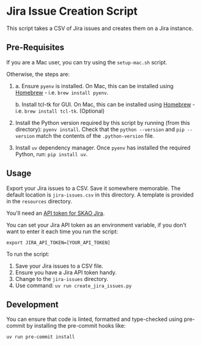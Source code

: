 # Jira Issue Creation Script

This script takes a CSV of Jira issues and creates them on a Jira instance.

## Pre-Requisites

If you are a Mac user, you can try using the `setup-mac.sh` script.

Otherwise, the steps are:

1. a. Ensure `pyenv` is installed. On Mac, this can be installed using [Homebrew](https://brew.sh/) - i.e. `brew install pyenv`.

   b. Install tcl-tk for GUI. On Mac, this can be installed using [Homebrew](https://brew.sh/) - i.e. `brew install tcl-tk`. (Optional)

2. Install the Python version required by this script by running (from this directory):
   `pyenv install`. Check that the `python --version` and `pip --version` match the contents of the `.python-version` file.

3. Install `uv` dependency manager. Once `pyenv` has installed the required Python, run: `pip install uv`.

## Usage

Export your Jira issues to a CSV. Save it somewhere memorable.  The default location is `jira-issues.csv` in this directory.  A template is provided in the `resources` directory.

You'll need an [API token for SKAO Jira](https://jira.skatelescope.org/plugins/servlet/de.resolution.apitokenauth/admin).

You can set your Jira API token as an environment variable, if you don't want to enter it each time you run the script:

`export JIRA_API_TOKEN=[YOUR_API_TOKEN]`

To run the script:

1. Save your Jira issues to a CSV file.
2. Ensure you have a Jira API token handy.
3. Change to the `jira-issues` directory.
4. Use command: `uv run create_jira_issues.py`

## Development

You can ensure that code is linted, formatted and type-checked using pre-commit by installing the pre-commit hooks like:

`uv run pre-commit install`
